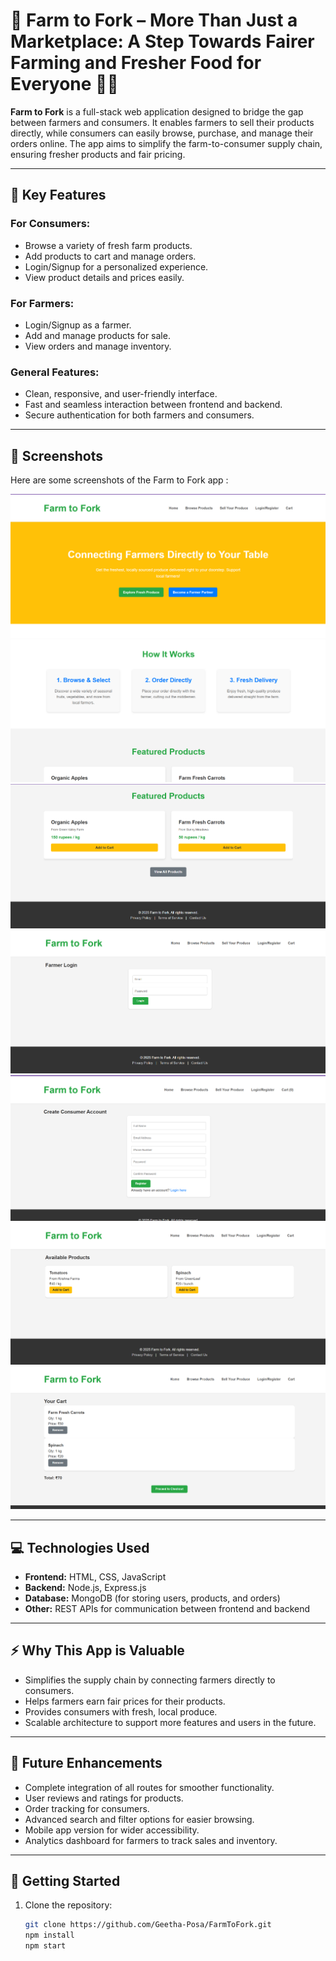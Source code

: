 # 🌱 Farm to Fork – More Than Just a Marketplace: A Step Towards Fairer Farming and Fresher Food for Everyone 🍅🌾  

**Farm to Fork** is a full-stack web application designed to bridge the gap between farmers and consumers. It enables farmers to sell their products directly, while consumers can easily browse, purchase, and manage their orders online. The app aims to simplify the farm-to-consumer supply chain, ensuring fresher products and fair pricing.  

---

## 🚀 Key Features  

### For Consumers:  
- Browse a variety of fresh farm products.  
- Add products to cart and manage orders.  
- Login/Signup for a personalized experience.  
- View product details and prices easily.  

### For Farmers:  
- Login/Signup as a farmer.  
- Add and manage products for sale.  
- View orders and manage inventory.  

### General Features:  
- Clean, responsive, and user-friendly interface.  
- Fast and seamless interaction between frontend and backend.  
- Secure authentication for both farmers and consumers.  

---

## 📸 Screenshots  
Here are some screenshots of the Farm to Fork app : 

![Home Page](public/home1.png)
![home page and usage](public/home2.png)
![featured products](public/home3.png)
![farmer login](public/farmerlogin.png) 
![ConsumerLogin](public/consumerlogin.png) 
![Product Page](public/products.png)  
![Cart Page](public/cart.png)  

---

## 💻 Technologies Used  
- **Frontend:** HTML, CSS, JavaScript  
- **Backend:** Node.js, Express.js  
- **Database:** MongoDB (for storing users, products, and orders)  
- **Other:** REST APIs for communication between frontend and backend  

---

## ⚡ Why This App is Valuable  
- Simplifies the supply chain by connecting farmers directly to consumers.  
- Helps farmers earn fair prices for their products.  
- Provides consumers with fresh, local produce.  
- Scalable architecture to support more features and users in the future.  

---

## 🌟 Future Enhancements  
- Complete integration of all routes for smoother functionality.  
- User reviews and ratings for products.  
- Order tracking for consumers.  
- Advanced search and filter options for easier browsing.  
- Mobile app version for wider accessibility.  
- Analytics dashboard for farmers to track sales and inventory.  

---

## 📌 Getting Started  
1. Clone the repository:  
   ```bash
   git clone https://github.com/Geetha-Posa/FarmToFork.git
   npm install
   npm start
  ```

